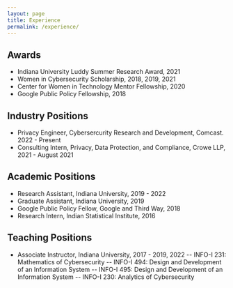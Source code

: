 ```yaml
---
layout: page
title: Experience
permalink: /experience/
---
```


## Awards

- Indiana University Luddy Summer Research Award, 2021
- Women in Cybersecurity Scholarship, 2018, 2019, 2021
- Center for Women in Technology Mentor Fellowship, 2020
- Google Public Policy Fellowship, 2018

## Industry Positions 

- Privacy Engineer, Cybersercurity Research and Development, Comcast. 2022 - Present
- Consulting Intern, Privacy, Data Protection, and Compliance, Crowe LLP, 2021 - August 2021

## Academic Positions 

- Research Assistant, Indiana University, 2019 - 2022
- Graduate Assistant, Indiana University, 2019
- Google Public Policy Fellow, Google and Third Way, 2018
- Research Intern, Indian Statistical Institute, 2016 

## Teaching Positions 

- Associate Instructor, Indiana University, 2017 - 2019, 2022
-- INFO-I 231: Mathematics of Cybersecurity
-- INFO-I 494: Design and Development of an Information System
-- INFO-I 495: Design and Development of an Information System
-- INFO-I 230: Analytics of Cybersecurity 